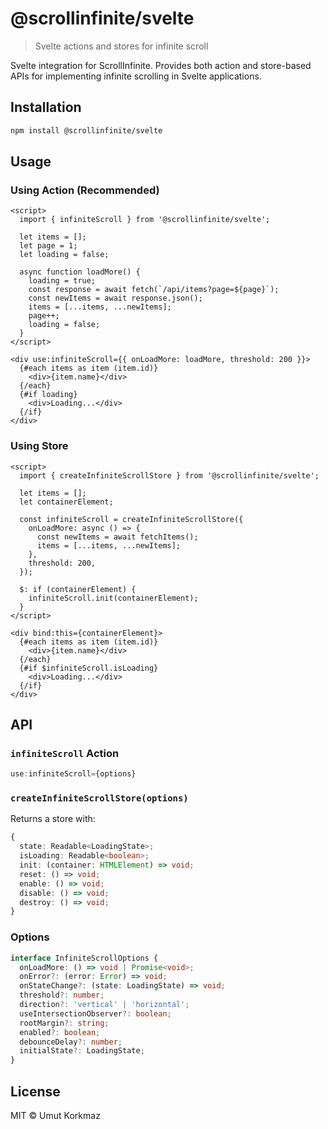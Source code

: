 # @scrollinfinite/svelte

> Svelte actions and stores for infinite scroll

Svelte integration for ScrollInfinite. Provides both action and store-based APIs for implementing infinite scrolling in Svelte applications.

## Installation

```bash
npm install @scrollinfinite/svelte
```

## Usage

### Using Action (Recommended)

```svelte
<script>
  import { infiniteScroll } from '@scrollinfinite/svelte';

  let items = [];
  let page = 1;
  let loading = false;

  async function loadMore() {
    loading = true;
    const response = await fetch(`/api/items?page=${page}`);
    const newItems = await response.json();
    items = [...items, ...newItems];
    page++;
    loading = false;
  }
</script>

<div use:infiniteScroll={{ onLoadMore: loadMore, threshold: 200 }}>
  {#each items as item (item.id)}
    <div>{item.name}</div>
  {/each}
  {#if loading}
    <div>Loading...</div>
  {/if}
</div>
```

### Using Store

```svelte
<script>
  import { createInfiniteScrollStore } from '@scrollinfinite/svelte';

  let items = [];
  let containerElement;

  const infiniteScroll = createInfiniteScrollStore({
    onLoadMore: async () => {
      const newItems = await fetchItems();
      items = [...items, ...newItems];
    },
    threshold: 200,
  });

  $: if (containerElement) {
    infiniteScroll.init(containerElement);
  }
</script>

<div bind:this={containerElement}>
  {#each items as item (item.id)}
    <div>{item.name}</div>
  {/each}
  {#if $infiniteScroll.isLoading}
    <div>Loading...</div>
  {/if}
</div>
```

## API

### `infiniteScroll` Action

```typescript
use:infiniteScroll={options}
```

### `createInfiniteScrollStore(options)`

Returns a store with:

```typescript
{
  state: Readable<LoadingState>;
  isLoading: Readable<boolean>;
  init: (container: HTMLElement) => void;
  reset: () => void;
  enable: () => void;
  disable: () => void;
  destroy: () => void;
}
```

### Options

```typescript
interface InfiniteScrollOptions {
  onLoadMore: () => void | Promise<void>;
  onError?: (error: Error) => void;
  onStateChange?: (state: LoadingState) => void;
  threshold?: number;
  direction?: 'vertical' | 'horizontal';
  useIntersectionObserver?: boolean;
  rootMargin?: string;
  enabled?: boolean;
  debounceDelay?: number;
  initialState?: LoadingState;
}
```

## License

MIT © Umut Korkmaz
